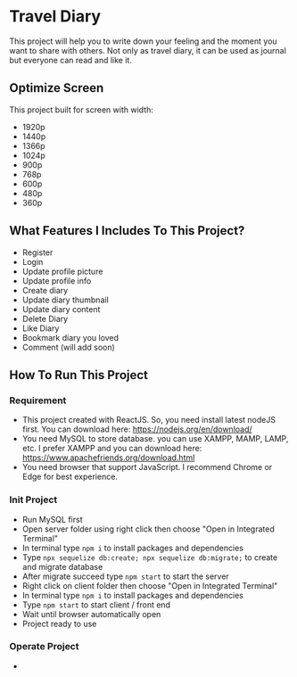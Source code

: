 # Travel Diary

This project will help you to write down your feeling and the moment you want to share with others. Not only as travel diary, it can be used as journal but everyone can read and like it.

## Optimize Screen

This project built for screen with width:

- 1920p
- 1440p
- 1366p
- 1024p
- 900p
- 768p
- 600p
- 480p
- 360p

## What Features I Includes To This Project?

- Register
- Login
- Update profile picture
- Update profile info
- Create diary
- Update diary thumbnail
- Update diary content
- Delete Diary
- Like Diary
- Bookmark diary you loved
- Comment (will add soon)

## How To Run This Project

### Requirement
- This project created with ReactJS. So, you need install latest nodeJS first. You can download here: https://nodejs.org/en/download/
- You need MySQL to store database. you can use XAMPP, MAMP, LAMP, etc. I prefer XAMPP and you can download here: https://www.apachefriends.org/download.html
- You need browser that support JavaScript. I recommend Chrome or Edge for best experience.

### Init Project
- Run MySQL first
- Open server folder using right click then choose "Open in Integrated Terminal"
- In terminal type `npm i` to install packages and dependencies
- Type `npx sequelize db:create; npx sequelize db:migrate;` to create and migrate database
- After migrate succeed type `npm start` to start the server
- Right click on client folder then choose "Open in Integrated Terminal"
- In terminal type `npm i` to install packages and dependencies
- Type `npm start` to start client / front end
- Wait until browser automatically open
- Project ready to use

### Operate Project
- 
